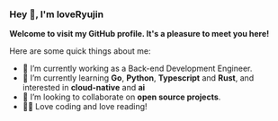 ### Hey 👋, I'm loveRyujin

**Welcome to visit my GitHub profile. It's a pleasure to meet you here!**

Here are some quick things about me:

- 🔭 I’m currently working as a Back-end Development Engineer.
- 🌱 I’m currently learning **Go**, **Python**, **Typescript** and **Rust**, and interested in **cloud-native** and **ai**
- 👯 I’m looking to collaborate on **open source projects**.
- 🧑‍💻 Love coding and love reading!

<!--
**appleboy/appleboy** is a ✨ _special_ ✨ repository because its `README.md` (this file) appears on your GitHub profile.

Here are some ideas to get you started:

- 🔭 I’m currently working on ...
- 🌱 I’m currently learning ...
- 👯 I’m looking to collaborate on ...
- 🤔 I’m looking for help with ...
- 💬 Ask me about ...
- 📫 How to reach me: ...
- 😄 Pronouns: ...
- ⚡ Fun fact: ...
-->
